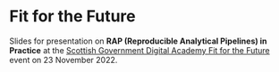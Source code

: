 # Fit for the Future

Slides for presentation on **RAP (Reproducible Analytical Pipelines) in Practice** at the [Scottish Government Digital Academy Fit for the Future](https://digitalacademy.arlo.co/courses/112-fit-for-the-future-leading-a-modern-statistical-service?e=2f5fd1d61f1240239af248e29ede693d) event on 23 November 2022.